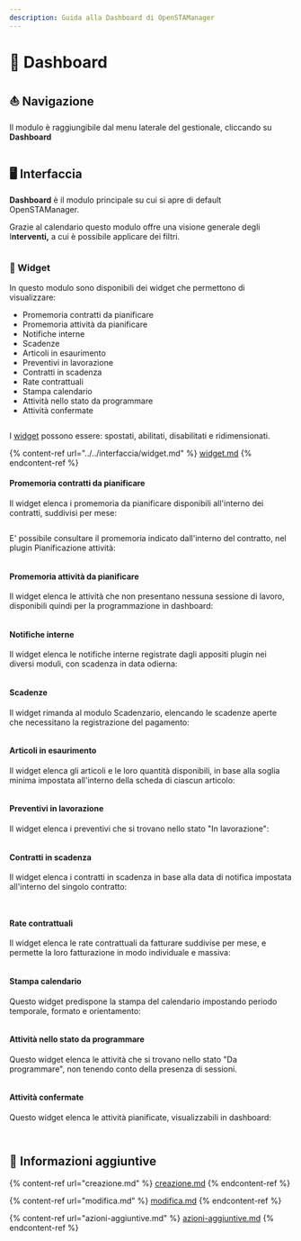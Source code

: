```yaml
---
description: Guida alla Dashboard di OpenSTAManager
---
```


# 📅 Dashboard

## ⛵ Navigazione

Il modulo è raggiungibile dal menu laterale del gestionale, cliccando su **Dashboard**

<figure><img src="../../../.gitbook/assets/immagine (536).png" alt=""><figcaption></figcaption></figure>

## 🖥️ **Interfaccia**

**Dashboard** è il modulo principale su cui si apre di default OpenSTAManager.

Grazie al calendario questo modulo offre una visione generale degli I**nterventi,** a cui è possibile applicare dei filtri.

<figure><img src="../../../.gitbook/assets/immagine (480).png" alt=""><figcaption></figcaption></figure>

### 👾 Widget

In questo modulo sono disponibili dei widget che permettono di visualizzare:

* Promemoria contratti da pianificare
* Promemoria attività da pianificare
* Notifiche interne
* Scadenze
* Articoli in esaurimento
* Preventivi in lavorazione
* Contratti in scadenza
* Rate contrattuali
* Stampa calendario
* Attività nello stato da programmare
* Attività confermate

<figure><img src="../../../.gitbook/assets/immagine (483).png" alt=""><figcaption></figcaption></figure>

I [widget](../../interfaccia/widget.md) possono essere: spostati, abilitati, disabilitati e ridimensionati.

{% content-ref url="../../interfaccia/widget.md" %}
[widget.md](../../interfaccia/widget.md)
{% endcontent-ref %}

#### Promemoria contratti da pianificare

Il widget elenca i promemoria da pianificare disponibili all'interno dei contratti, suddivisi per mese:

<figure><img src="../../../.gitbook/assets/immagine (258).png" alt=""><figcaption></figcaption></figure>

E' possibile consultare il promemoria indicato dall'interno del contratto, nel plugin Pianificazione attività:

<figure><img src="../../../.gitbook/assets/immagine (250).png" alt=""><figcaption></figcaption></figure>

#### Promemoria attività da pianificare

Il widget elenca le attività che non presentano nessuna sessione di lavoro, disponibili quindi per la programmazione in dashboard:

<figure><img src="../../../.gitbook/assets/immagine (495).png" alt=""><figcaption></figcaption></figure>

#### Notifiche interne

Il widget elenca le notifiche interne registrate dagli appositi plugin nei diversi moduli, con scadenza in data odierna:

<figure><img src="../../../.gitbook/assets/immagine (251).png" alt=""><figcaption></figcaption></figure>

#### Scadenze

Il widget rimanda al modulo Scadenzario, elencando le scadenze aperte che necessitano la registrazione del pagamento:

<figure><img src="../../../.gitbook/assets/immagine (249).png" alt=""><figcaption></figcaption></figure>

#### Articoli in esaurimento

Il widget elenca gli articoli e le loro quantità disponibili, in base alla soglia minima impostata all'interno della scheda di ciascun articolo:

<figure><img src="../../../.gitbook/assets/immagine (394).png" alt=""><figcaption></figcaption></figure>

#### Preventivi in lavorazione

Il widget elenca i preventivi che si trovano nello stato "In lavorazione":

<figure><img src="../../../.gitbook/assets/immagine (500).png" alt=""><figcaption></figcaption></figure>

#### Contratti in scadenza

Il widget elenca i contratti in scadenza in base alla data di notifica impostata all'interno del singolo contratto:

<figure><img src="../../../.gitbook/assets/immagine (481).png" alt=""><figcaption></figcaption></figure>

<figure><img src="../../../.gitbook/assets/immagine (531) (1).png" alt=""><figcaption></figcaption></figure>

#### Rate contrattuali

Il widget elenca le rate contrattuali da fatturare suddivise per mese, e permette la loro fatturazione in modo individuale e massiva:

<figure><img src="../../../.gitbook/assets/immagine (533).png" alt=""><figcaption></figcaption></figure>

#### Stampa calendario

Questo widget predispone la stampa del calendario impostando periodo temporale, formato e orientamento:

<figure><img src="../../../.gitbook/assets/immagine (255).png" alt=""><figcaption></figcaption></figure>

#### Attività nello stato da programmare

Questo widget elenca le attività che si trovano nello stato "Da programmare", non tenendo conto della presenza di sessioni.

<figure><img src="../../../.gitbook/assets/immagine (502).png" alt=""><figcaption></figcaption></figure>

#### Attività confermate

Questo widget elenca le attività pianificate, visualizzabili in dashboard:

<figure><img src="../../../.gitbook/assets/immagine (486).png" alt=""><figcaption></figcaption></figure>

<figure><img src="../../../.gitbook/assets/immagine (135).png" alt=""><figcaption></figcaption></figure>

## 🔽 Informazioni aggiuntive

{% content-ref url="creazione.md" %}
[creazione.md](creazione.md)
{% endcontent-ref %}

{% content-ref url="modifica.md" %}
[modifica.md](modifica.md)
{% endcontent-ref %}

{% content-ref url="azioni-aggiuntive.md" %}
[azioni-aggiuntive.md](azioni-aggiuntive.md)
{% endcontent-ref %}
